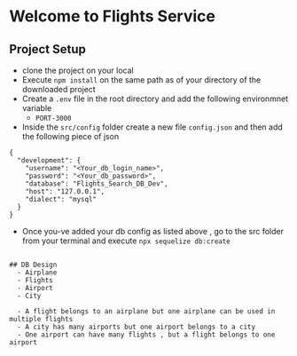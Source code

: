 # Welcome to Flights Service

## Project Setup
- clone the project on your local
- Execute `npm install` on the same path as of your directory of the downloaded project
- Create a `.env` file in the root directory and add the following environmnet variable 
    - `PORT-3000`
- Inside the `src/config` folder create a new file `config.json` and then add the following piece of json

```
{
  "development": {
    "username": "<Your_db_login_name>",
    "password": "<Your_db_password>",
    "database": "Flights_Search_DB_Dev",
    "host": "127.0.0.1",
    "dialect": "mysql"
  }
}

```
- Once you-ve added your db config as listed above , go to the src folder from your terminal and execute `npx sequelize db:create`
```

## DB Design
  - Airplane
  - Flights
  - Airport
  - City

  - A flight belongs to an airplane but one airplane can be used in multiple flights
  - A city has many airports but one airport belongs to a city
  - One airport can have many flights , but a flight belongs to one airport 